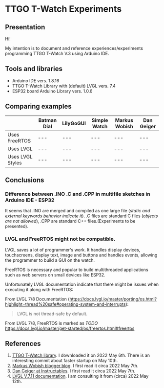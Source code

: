 # TTGO T-Watch Experiments

## Presentation

Hi!

My intention is to document and reference experiences/experiments programming TTGO T-Watch V.3 using Arduino IDE.

## Tools and libraries

- Arduino IDE vers. 1.8.16
- TTGO T-Watch Library with (default) LVGL vers. 7.4
- ESP32 board Arduino Library vers. 1.0.6

## Comparing examples

|  | Batman Dial | LilyGoGUI | Simple Watch | Markus Wobish | Dan Geiger |
| --- | --- | --- | --- | --- | --- |
| Uses FreeRTOS | --- | --- | --- | --- | --- |
| Uses LVGL | --- | --- | --- | --- | --- |
| Uses LVGL Styles | --- | --- | --- | --- | --- |


## Conclusions

### Difference between .INO .C and .CPP in multifile sketches in Arduino IDE - ESP32

It seems that .INO are merged and compiled as one large file (*static and external keywords behavior indicate it*). .C files are standard C files (*objects are not allowed*), .CPP are standard C++ files.(Experiments to be presented).

### LVGL and FreeRTOS might not be compatible.

LVGL saves a lot of programmer's work. It handles display devices, touchscreens, display text, image and buttons and handles events, allowing the programmer to build a GUI on the watch.

FreeRTOS is necessary and popular to build multithreaded applications such as web servers on small devices like ESP32.

Unfortunately LVGL documentation indicate that there might be issues when executing it along with FreeRTOS:

From LVGL 7/8 Documentation (https://docs.lvgl.io/master/porting/os.html?highlight=thread%20safe#operating-system-and-interrupts):

> LVGL is not thread-safe by default.

From LVGL 7/8, FreeRTOS is marked as *TODO* https://docs.lvgl.io/master/get-started/os/freertos.html#freertos

## References

1. [TTGO T-Watch library](https://github.com/Xinyuan-LilyGO/TTGO_TWatch_Library). I downloaded it on 2022 May 6th. There is an interesting commit about faster startup on May 10th. 
2. [Markus Wobish blogger blog](https://markus-wobisch.blogspot.com/2021/03/lilygo-ttgo-t-watch-2020-getting.html). I first read it circa 2022 May 7th.
3. [Dan Geiger at Instructables](https://www.instructables.com/Lilygo-T-Watch-2020-Arduino-Framework/). I first read it circa 2022 May 7th.
4. [LVGL V.7.11 documentation](https://docs.lvgl.io/7.11/). I am consulting it from (circa) 2022 May 12th.
